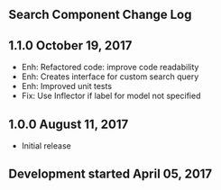 Search Component Change Log
---------------------------

1.1.0 October 19, 2017
----------------------
* Enh: Refactored code: improve code readability
* Enh: Creates interface for custom search query
* Enh: Improved unit tests
* Fix: Use Inflector if label for model not specified

1.0.0 August 11, 2017
---------------------
* Initial release

Development started April 05, 2017
----------------------------------
